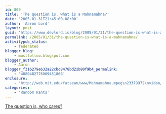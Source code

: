```yaml
---
id: 809
title: 'The question is, what is a Mahnamahna?'
date: '2005-01-31T21:45:00-08:00'
author: 'Aaron Lord'
layout: post
guid: 'https://www.devlord.io/blog/2005/01/31/the-question-is-what-is-a-mahnamahna/'
permalink: /2005/01/31/the-question-is-what-is-a-mahnamahna/
activitypub_status:
    - federated
blogger_blog:
    - mustfollow.blogspot.com
blogger_author:
    - Aaron
blogger_f316279e632a22cbc8478bd21b80f9b4_permalink:
    - '4080482776069451866'
enclosure:
    - "http://web.mit.edu/fatsean/www/Mahnamahna.mpeg\n23379972\nvideo/mpeg\n"
categories:
    - 'Random Rants'
---
```


<a href="http://web.mit.edu/fatsean/www/Mahnamahna.mpeg">The question is, who cares?</a><div class="blogger-post-footer"></div>